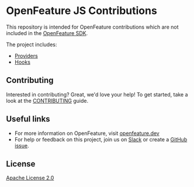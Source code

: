 # OpenFeature JS Contributions

This repository is intended for OpenFeature contributions which are not included in the [OpenFeature SDK](https://github.com/open-feature/js-sdk).

The project includes:

- [Providers](./libs/providers)
- [Hooks](./libs/hooks)

## Contributing

Interested in contributing? Great, we'd love your help! To get started, take a look at the [CONTRIBUTING](CONTRIBUTING.md) guide.

## Useful links

- For more information on OpenFeature, visit [openfeature.dev](https://openfeature.dev)
- For help or feedback on this project, join us on [Slack][slack] or create a [GitHub issue][github-issue].

## License

[Apache License 2.0](LICENSE)

[github-issue]: https://github.com/open-feature/js-sdk-contrib/issues/new/choose
[slack]: https://cloud-native.slack.com/archives/C0344AANLA1
